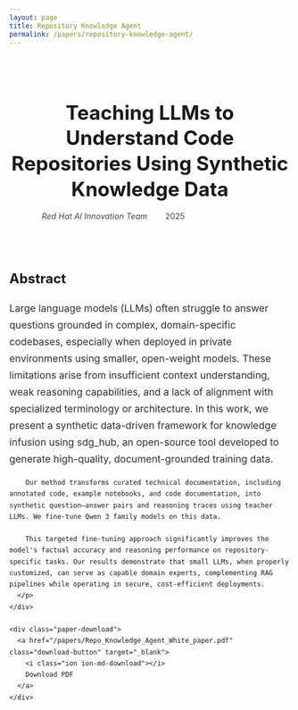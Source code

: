 ```yaml
---
layout: page
title: Repository Knowledge Agent
permalink: /papers/repository-knowledge-agent/
---
```


<div class="paper-detail-container">
  <div class="paper-header">
    <h1 class="paper-title">Teaching LLMs to Understand Code Repositories Using Synthetic Knowledge Data</h1>
    <div class="paper-meta">
      <div class="paper-authors">Red Hat AI Innovation Team</div>
      <div class="paper-date">2025</div>
      <div class="paper-type">White Paper</div>
    </div>
  </div>

  <div class="paper-content">
    <div class="paper-abstract">
      <h2>Abstract</h2>
      <p>
        Large language models (LLMs) often struggle to answer questions grounded in complex, domain-specific codebases, especially when deployed in private environments using smaller, open-weight models. These limitations arise from insufficient context understanding, weak reasoning capabilities, and a lack of alignment with specialized terminology or architecture. In this work, we present a synthetic data-driven framework for knowledge infusion using sdg_hub, an open-source tool developed to generate high-quality, document-grounded training data.

        Our method transforms curated technical documentation, including annotated code, example notebooks, and code documentation, into synthetic question–answer pairs and reasoning traces using teacher LLMs. We fine-tune Qwen 3 family models on this data.

        This targeted fine-tuning approach significantly improves the model's factual accuracy and reasoning performance on repository-specific tasks. Our results demonstrate that small LLMs, when properly customized, can serve as capable domain experts, complementing RAG pipelines while operating in secure, cost-efficient deployments.
      </p>
    </div>

    <div class="paper-download">
      <a href="/papers/Repo_Knowledge_Agent_White_paper.pdf" class="download-button" target="_blank">
        <i class="ion ion-md-download"></i>
        Download PDF
      </a>
    </div>
    
  </div>
</div>

<style>
.paper-detail-container {
  max-width: 800px;
  margin: 0 auto;
  padding: 2rem 0;
}

.paper-header {
  text-align: center;
  margin-bottom: 3rem;
  padding-bottom: 2rem;
  border-bottom: 2px solid var(--border-color);
}

.paper-title {
  font-size: 2.2rem;
  line-height: 1.3;
  margin-bottom: 1rem;
  color: var(--title-color);
}

.paper-meta {
  display: flex;
  justify-content: center;
  gap: 2rem;
  flex-wrap: wrap;
  font-size: 0.9rem;
  color: var(--text-color);
  opacity: 0.8;
}

.paper-authors {
  font-style: italic;
}

.paper-type {
  background: var(--accent-color);
  color: white;
  padding: 0.2rem 0.8rem;
  border-radius: 4px;
  font-size: 0.8rem;
}

.paper-content {
  line-height: 1.7;
}

.paper-abstract {
  margin-bottom: 3rem;
}

.paper-abstract h2 {
  color: var(--title-color);
  margin-bottom: 1rem;
  font-size: 1.5rem;
}

.paper-abstract p {
  font-size: 1.1rem;
  color: var(--text-color);
  opacity: 0.9;
}

.paper-download {
  text-align: center;
  margin: 3rem 0;
}

.download-button {
  display: inline-flex;
  align-items: center;
  gap: 0.5rem;
  background: #007bff;
  color: white !important;
  text-decoration: none;
  padding: 1rem 2rem;
  border-radius: 8px;
  font-size: 1.1rem;
  font-weight: 500;
  transition: all 0.3s ease;
  box-shadow: 0 2px 4px rgba(0, 0, 0, 0.2);
  border: none;
  cursor: pointer;
}

.download-button:hover {
  background: #0056b3;
  transform: translateY(-2px);
  box-shadow: 0 4px 12px rgba(0, 0, 0, 0.3);
  color: white !important;
}

.download-button i {
  font-size: 1.2rem;
}

.paper-sections {
  margin-bottom: 3rem;
}

.paper-sections h2 {
  color: var(--title-color);
  margin-bottom: 1.5rem;
  font-size: 1.5rem;
}

.paper-sections ul {
  list-style: none;
  padding: 0;
}

.paper-sections li {
  margin-bottom: 1rem;
  padding-left: 1.5rem;
  position: relative;
  color: var(--text-color);
  line-height: 1.6;
}

.paper-sections li:before {
  content: "•";
  color: var(--accent-color);
  font-weight: bold;
  position: absolute;
  left: 0;
}

.paper-impact {
  background: var(--background-color);
  border-left: 4px solid var(--accent-color);
  padding: 2rem;
  border-radius: 0 8px 8px 0;
}

.paper-impact h2 {
  color: var(--title-color);
  margin-bottom: 1rem;
  font-size: 1.5rem;
}

.paper-impact p {
  color: var(--text-color);
  line-height: 1.7;
  font-size: 1rem;
}

@media (max-width: 768px) {
  .paper-title {
    font-size: 1.8rem;
  }
  
  .paper-meta {
    flex-direction: column;
    gap: 0.5rem;
  }
  
  .paper-download {
    padding: 1.5rem;
  }
  
  .download-button {
    padding: 0.8rem 1.5rem;
    font-size: 1rem;
  }
}
</style> 